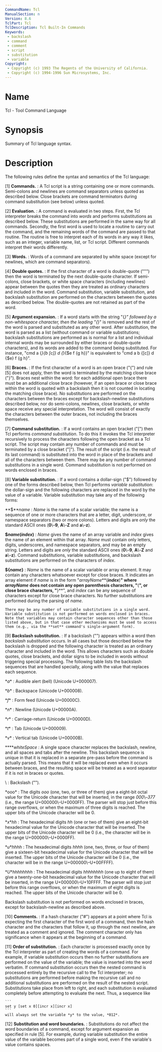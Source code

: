 ```yaml
---
CommandName: Tcl
ManualSection: n
Version: 8.6
TclPart: Tcl
TclDescription: Tcl Built-In Commands
Keywords:
 - backslash
 - command
 - comment
 - script
 - substitution
 - variable
Copyright:
 - Copyright (c) 1993 The Regents of the University of California.
 - Copyright (c) 1994-1996 Sun Microsystems, Inc.
---
```


# Name

Tcl - Tool Command Language

# Synopsis

Summary of Tcl language syntax.

# Description

The following rules define the syntax and semantics of the Tcl language:

[1] **Commands.**
: A Tcl script is a string containing one or more commands. Semi-colons and newlines are command separators unless quoted as described below. Close brackets are command terminators during command substitution (see below) unless quoted.

[2] **Evaluation.**
: A command is evaluated in two steps. First, the Tcl interpreter breaks the command into *words* and performs substitutions as described below. These substitutions are performed in the same way for all commands. Secondly, the first word is used to locate a routine to carry out the command, and the remaining words of the command are passed to that routine. The routine is free to interpret each of its words in any way it likes, such as an integer, variable name, list, or Tcl script. Different commands interpret their words differently.

[3] **Words.**
: Words of a command are separated by white space (except for newlines, which are command separators).

[4] **Double quotes.**
: If the first character of a word is double-quote ("\"") then the word is terminated by the next double-quote character. If semi-colons, close brackets, or white space characters (including newlines) appear between the quotes then they are treated as ordinary characters and included in the word. Command substitution, variable substitution, and backslash substitution are performed on the characters between the quotes as described below. The double-quotes are not retained as part of the word.

[5] **Argument expansion.**
: If a word starts with the string "{*}" followed by a non-whitespace character, then the leading "{*}" is removed and the rest of the word is parsed and substituted as any other word. After substitution, the word is parsed as a list (without command or variable substitutions; backslash substitutions are performed as is normal for a list and individual internal words may be surrounded by either braces or double-quote characters), and its words are added to the command being substituted. For instance, "cmd a {*}{b [c]} d {*}{$e f {g h}}" is equivalent to "cmd a b {[c]} d {$e} f {g h}".

[6] **Braces.**
: If the first character of a word is an open brace ("{") and rule [5] does not apply, then the word is terminated by the matching close brace ("}"). Braces nest within the word: for each additional open brace there must be an additional close brace (however, if an open brace or close brace within the word is quoted with a backslash then it is not counted in locating the matching close brace). No substitutions are performed on the characters between the braces except for backslash-newline substitutions described below, nor do semi-colons, newlines, close brackets, or white space receive any special interpretation. The word will consist of exactly the characters between the outer braces, not including the braces themselves.

[7] **Command substitution.**
: If a word contains an open bracket ("[") then Tcl performs *command substitution*. To do this it invokes the Tcl interpreter recursively to process the characters following the open bracket as a Tcl script. The script may contain any number of commands and must be terminated by a close bracket ("]"). The result of the script (i.e. the result of its last command) is substituted into the word in place of the brackets and all of the characters between them. There may be any number of command substitutions in a single word. Command substitution is not performed on words enclosed in braces.

[8] **Variable substitution.**
: If a word contains a dollar-sign ("$") followed by one of the forms described below, then Tcl performs *variable substitution*:  the dollar-sign and the following characters are replaced in the word by the value of a variable. Variable substitution may take any of the following forms:

**$***name*
: *Name* is the name of a scalar variable;  the name is a sequence of one or more characters that are a letter, digit, underscore, or namespace separators (two or more colons). Letters and digits are *only* the standard ASCII ones (**0**\–**9**, **A**\–**Z** and **a**\–**z**).

**$***name***(***index***)**
: *Name* gives the name of an array variable and *index* gives the name of an element within that array. *Name* must contain only letters, digits, underscores, and namespace separators, and may be an empty string. Letters and digits are *only* the standard ASCII ones (**0**\–**9**, **A**\–**Z** and **a**\–**z**). Command substitutions, variable substitutions, and backslash substitutions are performed on the characters of *index*.

**${***name***}**
: *Name* is the name of a scalar variable or array element.  It may contain any characters whatsoever except for close braces.  It indicates an array element if *name* is in the form "*arrayName***(***index***)**" where *arrayName* does not contain any open parenthesis characters, "**(**", or close brace characters, "**}**", and *index* can be any sequence of characters except for close brace characters.  No further substitutions are performed during the parsing of *name*.

    There may be any number of variable substitutions in a single word. Variable substitution is not performed on words enclosed in braces.
    Note that variables may contain character sequences other than those listed above, but in that case other mechanisms must be used to access them (e.g., via the **set** command's single-argument form).

[9] **Backslash substitution.**
: If a backslash ("\") appears within a word then *backslash substitution* occurs. In all cases but those described below the backslash is dropped and the following character is treated as an ordinary character and included in the word. This allows characters such as double quotes, close brackets, and dollar signs to be included in words without triggering special processing. The following table lists the backslash sequences that are handled specially, along with the value that replaces each sequence.

\**a**
: Audible alert (bell) (Unicode U+000007).

\**b**
: Backspace (Unicode U+000008).

\**f**
: Form feed (Unicode U+00000C).

\**n**
: Newline (Unicode U+00000A).

\**r**
: Carriage-return (Unicode U+00000D).

\**t**
: Tab (Unicode U+000009).

\**v**
: Vertical tab (Unicode U+00000B).

\**<newline>***whiteSpace*
: A single space character replaces the backslash, newline, and all spaces and tabs after the newline.  This backslash sequence is unique in that it is replaced in a separate pre-pass before the command is actually parsed. This means that it will be replaced even when it occurs between braces, and the resulting space will be treated as a word separator if it is not in braces or quotes.

\\
: Backslash ("\").

\*ooo*
: The digits *ooo* (one, two, or three of them) give a eight-bit octal value for the Unicode character that will be inserted, in the range *000*\–*377* (i.e., the range U+000000\–U+0000FF). The parser will stop just before this range overflows, or when the maximum of three digits is reached.  The upper bits of the Unicode character will be 0.

\**x***hh*
: The hexadecimal digits *hh* (one or two of them) give an eight-bit hexadecimal value for the Unicode character that will be inserted.  The upper bits of the Unicode character will be 0 (i.e., the character will be in the range U+000000\–U+0000FF).

\**u***hhhh*
: The hexadecimal digits *hhhh* (one, two, three, or four of them) give a sixteen-bit hexadecimal value for the Unicode character that will be inserted.  The upper bits of the Unicode character will be 0 (i.e., the character will be in the range U+000000\–U+00FFFF).

\**U***hhhhhhhh*
: The hexadecimal digits *hhhhhhhh* (one up to eight of them) give a twenty-one-bit hexadecimal value for the Unicode character that will be inserted, in the range U+000000\–U+10FFFF.  The parser will stop just before this range overflows, or when the maximum of eight digits is reached.  The upper bits of the Unicode character will be 0.



Backslash substitution is not performed on words enclosed in braces, except for backslash-newline as described above.

[10] **Comments.**
: If a hash character ("#") appears at a point where Tcl is expecting the first character of the first word of a command, then the hash character and the characters that follow it, up through the next newline, are treated as a comment and ignored. The comment character only has significance when it appears at the beginning of a command.

[11] **Order of substitution.**
: Each character is processed exactly once by the Tcl interpreter as part of creating the words of a command. For example, if variable substitution occurs then no further substitutions are performed on the value of the variable;  the value is inserted into the word verbatim. If command substitution occurs then the nested command is processed entirely by the recursive call to the Tcl interpreter; no substitutions are performed before making the recursive call and no additional substitutions are performed on the result of the nested script.
    Substitutions take place from left to right, and each substitution is evaluated completely before attempting to evaluate the next.  Thus, a sequence like

    ```
    set y [set x 0][incr x][incr x]
    ```
    will always set the variable *y* to the value, *012*.

[12] **Substitution and word boundaries.**
: Substitutions do not affect the word boundaries of a command, except for argument expansion as specified in rule [5]. For example, during variable substitution the entire value of the variable becomes part of a single word, even if the variable's value contains spaces.


